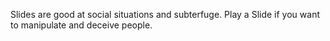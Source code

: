 Slides are good at social situations and subterfuge. Play a Slide
if you want to manipulate and deceive people.